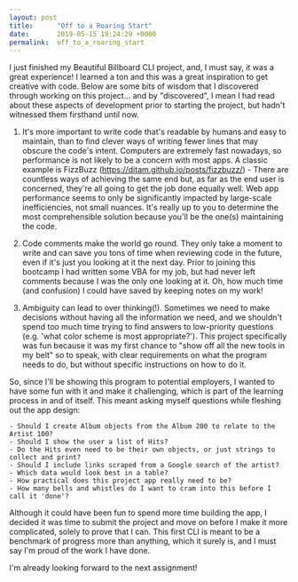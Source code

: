 ```yaml
---
layout: post
title:      "Off to a Roaring Start"
date:       2019-05-15 19:24:29 +0000
permalink:  off_to_a_roaring_start
---
```



I just finished my Beautiful Billboard CLI project, and, I must say, it was a great experience! I learned a ton and this was a great inspiration to get creative with code. Below are some bits of wisdom that I discovered through working on this project... and by "discovered", I mean I had read about these aspects of development prior to starting the project, but hadn't witnessed them firsthand until now.

1) It's more important to write code that's readable by humans and easy to maintain, than to find clever ways of writing fewer lines that may obscure the code's intent. Computers are extremely fast nowadays, so performance is not likely to be a concern with most apps. A classic example is FizzBuzz (https://ditam.github.io/posts/fizzbuzz/) - There are countless ways of achieving the same end but, as far as the end user is concerned, they're all going to get the job done equally well. Web app performance seems to only be significantly impacted by large-scale inefficiencies, not small nuances. It's really up to you to determine the most comprehensible solution because you'll be the one(s) maintaining the code.

2) Code comments make the world go round. They only take a moment to write and can save you tons of time when reviewing code in the future, even if it's just you looking at it the next day. Prior to joining this bootcamp I had written some VBA for my job, but had never left comments because I was the only one looking at it. Oh, how much time (and confusion) I could have saved by keeping notes on my work!

3) Ambiguity can lead to over thinking(!). Sometimes we need to make decisions without having all the information we need, and we shouldn't spend too much time trying to find answers to low-priority questions (e.g. 'what color scheme is most appropriate?'). This project specifically was fun because it was my first chance to "show off all the new tools in my belt" so to speak, with clear requirements on what the program needs to do, but without specific instructions on how to do it.

So, since I'll be showing this program to potential employers, I wanted to have some fun with it and make it challenging, which is part of the learning process in and of itself. This meant asking myself questions while fleshing out the app design:

	- Should I create Album objects from the Album 200 to relate to the Artist 100?
	- Should I show the user a list of Hits? 
	- Do the Hits even need to be their own objects, or just strings to collect and print?
	- Should I include links scraped from a Google search of the artist?
	- Which data would look best in a table?
	- How practical does this project app really need to be?
	- How many bells and whistles do I want to cram into this before I call it 'done'?

Although it could have been fun to spend more time building the app, I decided it was time to submit the project and move on before I make it more complicated, solely to prove that I can. This first CLI is meant to be a benchmark of progress more than anything, which it surely is, and I must say I'm proud of the work I have done.

I'm already looking forward to the next assignment!
